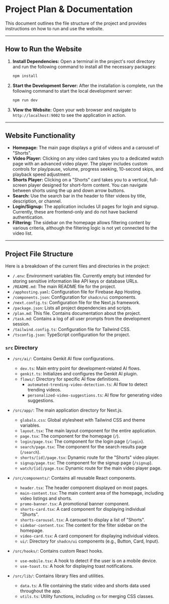 # Project Plan & Documentation

This document outlines the file structure of the project and provides instructions on how to run and use the website.

---

## How to Run the Website

1.  **Install Dependencies:** Open a terminal in the project's root directory and run the following command to install all the necessary packages:
    ```bash
    npm install
    ```

2.  **Start the Development Server:** After the installation is complete, run the following command to start the local development server:
    ```bash
    npm run dev
    ```

3.  **View the Website:** Open your web browser and navigate to `http://localhost:9002` to see the application in action.

---

## Website Functionality

-   **Homepage:** The main page displays a grid of videos and a carousel of "Shorts".
-   **Video Player:** Clicking on any video card takes you to a dedicated watch page with an advanced video player. The player includes custom controls for play/pause, volume, progress seeking, 10-second skips, and playback speed adjustment.
-   **Shorts Player:** Clicking on a "Shorts" card takes you to a vertical, full-screen player designed for short-form content. You can navigate between shorts using the up and down arrow buttons.
-   **Search:** Use the search bar in the header to filter videos by title, description, or channel.
-   **Login/Signup:** The application includes UI pages for login and signup. Currently, these are frontend-only and do not have backend authentication.
-   **Filtering:** The sidebar on the homepage allows filtering content by various criteria, although the filtering logic is not yet connected to the video list.

---

## Project File Structure

Here is a breakdown of the current files and directories in the project:

-   `/.env`: Environment variables file. Currently empty but intended for storing sensitive information like API keys or database URLs.
-   `/README.md`: The main README file for the project.
-   `/apphosting.yaml`: Configuration file for Firebase App Hosting.
-   `/components.json`: Configuration for `shadcn/ui` components.
-   `/next.config.ts`: Configuration file for the Next.js framework.
-   `/package.json`: Lists all project dependencies and scripts.
-   `/plan.md`: This file. Contains documentation about the project.
-   `/task.md`: Contains a log of all user prompts from the development session.
-   `/tailwind.config.ts`: Configuration file for Tailwind CSS.
-   `/tsconfig.json`: TypeScript configuration for the project.

### `src` Directory

-   `/src/ai/`: Contains Genkit AI flow configurations.
    -   `dev.ts`: Main entry point for development-related AI flows.
    -   `genkit.ts`: Initializes and configures the Genkit AI plugin.
    -   `flows/`: Directory for specific AI flow definitions.
        -   `automated-trending-video-detection.ts`: AI flow to detect trending videos.
        -   `personalized-video-suggestions.ts`: AI flow for generating video suggestions.

-   `/src/app/`: The main application directory for Next.js.
    -   `globals.css`: Global stylesheet with Tailwind CSS and theme variables.
    -   `layout.tsx`: The main layout component for the entire application.
    -   `page.tsx`: The component for the homepage (`/`).
    -   `login/page.tsx`: The component for the login page (`/login`).
    -   `search/page.tsx`: The component for the search results page (`/search`).
    -   `shorts/[id]/page.tsx`: Dynamic route for the "Shorts" video player.
    -   `signup/page.tsx`: The component for the signup page (`/signup`).
    -   `watch/[id]/page.tsx`: Dynamic route for the main video player page.

-   `/src/components/`: Contains all reusable React components.
    -   `header.tsx`: The header component displayed on most pages.
    -   `main-content.tsx`: The main content area of the homepage, including video listings and shorts.
    -   `promo-banner.tsx`: A promotional banner component.
    -   `shorts-card.tsx`: A card component for displaying individual "Shorts".
    -   `shorts-carousel.tsx`: A carousel to display a list of "Shorts".
    -   `sidebar-content.tsx`: The content for the filter sidebar on the homepage.
    -   `video-card.tsx`: A card component for displaying individual videos.
    -   `ui/`: Directory for `shadcn/ui` components (e.g., Button, Card, Input).

-   `/src/hooks/`: Contains custom React hooks.
    -   `use-mobile.tsx`: A hook to detect if the user is on a mobile device.
    -   `use-toast.ts`: A hook for displaying toast notifications.

-   `/src/lib/`: Contains library files and utilities.
    -   `data.ts`: A file containing the static video and shorts data used throughout the app.
    -   `utils.ts`: Utility functions, including `cn` for merging CSS classes.
